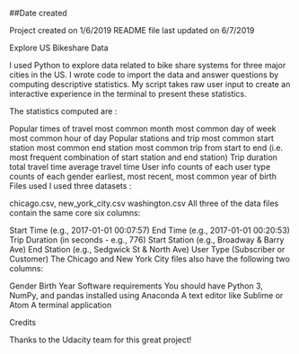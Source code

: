 ##Date created

Project created on 1/6/2019 README file last updated on 6/7/2019

Explore US Bikeshare Data

I used Python to explore data related to bike share systems for three major cities in the US. I wrote code to import the data and answer questions by computing descriptive statistics. My script takes raw user input to create an interactive experience in the terminal to present these statistics.

The statistics computed are :

Popular times of travel
most common month
most common day of week
most common hour of day
Popular stations and trip
most common start station
most common end station
most common trip from start to end (i.e. most frequent combination of start station and end station)
Trip duration
total travel time
average travel time
User info
counts of each user type
counts of each gender
earliest, most recent, most common year of birth
Files used
I used three datasets :

chicago.csv,
new_york_city.csv
washington.csv
All three of the data files contain the same core six columns:

Start Time (e.g., 2017-01-01 00:07:57)
End Time (e.g., 2017-01-01 00:20:53)
Trip Duration (in seconds - e.g., 776)
Start Station (e.g., Broadway & Barry Ave)
End Station (e.g., Sedgwick St & North Ave)
User Type (Subscriber or Customer)
The Chicago and New York City files also have the following two columns:

Gender
Birth Year
Software requirements
You should have Python 3, NumPy, and pandas installed using Anaconda A text editor like Sublime or Atom A terminal application

Credits

Thanks to the Udacity team for this great project!
